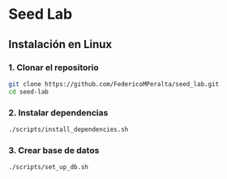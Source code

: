 # Seed Lab

## Instalación en Linux

### 1. Clonar el repositorio
```bash
git clone https://github.com/FedericoMPeralta/seed_lab.git
cd seed-lab
```
### 2. Instalar dependencias
```bash
./scripts/install_dependencies.sh
```
### 3. Crear base de datos
```bash
./scripts/set_up_db.sh
```
